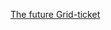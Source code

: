 <a href="https://codesandbox.io/s/the-future-jw-cf6udn"> The future </a>
<a href="https://codesandbox.io/s/gridticket-pm60ib"> Grid-ticket </a>


